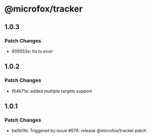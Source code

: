 # @microfox/tracker

## 1.0.3

### Patch Changes

- 809553e: fix ts error

## 1.0.2

### Patch Changes

- f64b71e: added multiple targets support

## 1.0.1

### Patch Changes

- be5b1fe: Triggered by issue #676: release @microfox/tracker patch
